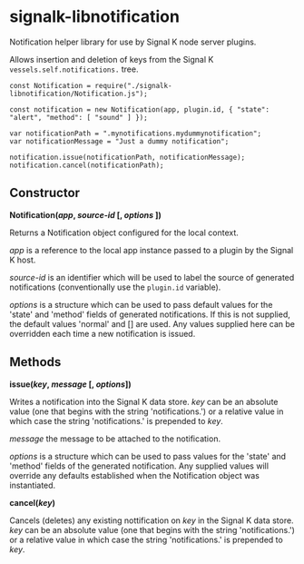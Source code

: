 # signalk-libnotification
Notification helper library for use by Signal K node server plugins.

Allows insertion and deletion of keys from the Signal K
```vessels.self.notifications.``` tree.

```
const Notification = require("./signalk-libnotification/Notification.js");

const notification = new Notification(app, plugin.id, { "state": "alert", "method": [ "sound" ] });

var notificationPath = ".mynotifications.mydummynotification";
var notificationMessage = "Just a dummy notification";

notification.issue(notificationPath, notificationMessage);
notification.cancel(notificationPath);
```

## Constructor

__Notification(*app*, *source-id* [, *options* ])__

Returns a Notification object configured for the local context.

*app* is a reference to the local app instance passed to a plugin by the
Signal K host.

*source-id* is an identifier which will be used to label the source of
generated notifications (conventionally use the ```plugin.id``` variable).

*options* is a structure which can be used to pass default values for the
'state' and 'method' fields of generated notifications.
If this is not supplied, the default values 'normal' and [] are used.
Any values supplied here can be overridden each time a new notification is issued.

## Methods

__issue(*key*, *message* [, *options*])__

Writes a notification into the Signal K data store.
*key* can be an absolute value (one that begins with the string 'notifications.')
or a relative value in which case the string 'notifications.' is prepended to
*key*.

*message* the message to be attached to the notification.

*options* is a structure which can be used to pass values for the 'state' and
'method' fields of the generated notification.
Any supplied values will override any defaults established when the Notification
object was instantiated.

__cancel(*key*)__

Cancels (deletes) any existing nottification on *key* in the Signal K data store.
*key* can be an absolute value (one that begins with the string 'notifications.')
or a relative value in which case the string 'notifications.' is prepended to
*key*.
